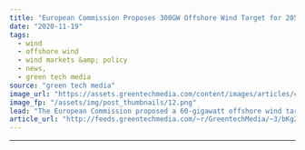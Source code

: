 ```yaml
---
title: "European Commission Proposes 300GW Offshore Wind Target for 2050"
date: "2020-11-19"
tags: 
  - wind
  - offshore wind
  - wind markets &amp; policy
  - news,
  - green tech media
source: "green tech media"
image_url: "https://assets.greentechmedia.com/content/images/articles/cropped_offshore_wind_credit_Siemens_Gamesa_XL.jpg"
image_fp: "/assets/img/post_thumbnails/12.png"
lead: "The European Commission proposed a 60-gigawatt offshore wind target for 2030 on Thursday, a highly ambitious goal that would require an additional 48 GW of installed capacity in just under a decade. A longer-term target of 300 GW by 2050 will also be ..."
article_url: "http://feeds.greentechmedia.com/~r/GreentechMedia/~3/bKg2P5AE59g/ec-proposes-300-gw-offshore-wind-target-for-2050"
---
```


---
